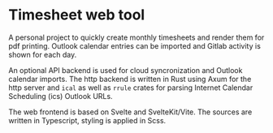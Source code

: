 # Timesheet web tool

A personal project to quickly create monthly timesheets and render them for pdf printing.
Outlook calendar entries can be imported and Gitlab activity is shown for each day.

An optional API backend is used for cloud syncronization and Outlook calendar imports.
The http backend is written in Rust using Axum for the http server and `ical` as well as `rrule` crates for
parsing Internet Calendar Scheduling (ics) Outlook URLs.

The web frontend is based on Svelte and SvelteKit/Vite. The sources are written in Typescript,
styling is applied in Scss.